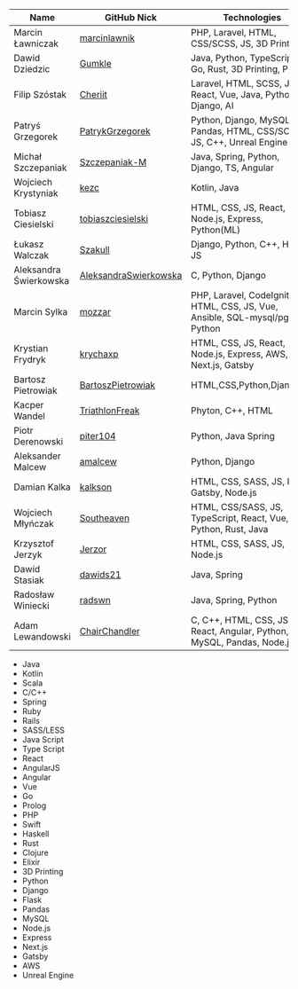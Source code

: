 |           Name            |              GitHub Nick                                 |             Technologies                                        |
|---------------------------|----------------------------------------------------------|-----------------------------------------------------------------|
|    Marcin Ławniczak       | [marcinlawnik](https://github.com/marcinlawnik)          | PHP, Laravel, HTML, CSS/SCSS, JS, 3D Printing,                  |
|      Dawid Dziedzic       | [Gumkle](https://github.com/Gumkle)                      | Java, Python, TypeScript, Go, Rust, 3D Printing, PHP            |
|       Filip Szóstak       | [Cheriit](https://github.com/cheriit)                    | Laravel, HTML, SCSS, JS, React, Vue, Java, Python, Django, AI   |
|      Patryś Grzegorek     | [PatrykGrzegorek](https://github.com/PatrykGrzegorek)    | Python, Django, MySQL, Pandas, HTML, CSS/SCSS, JS, C++, Unreal Engine|
|     Michał Szczepaniak    | [Szczepaniak-M](https://github.com/Szczepaniak-M)        | Java, Spring, Python, Django, TS, Angular                       |
|    Wojciech Krystyniak    | [kezc](https://github.com/kezc)                          | Kotlin, Java                                                    |
|     Tobiasz Ciesielski    | [tobiaszciesielski](https://github.com/tobiaszciesielski)| HTML, CSS, JS, React, Node.js, Express, Python(ML)              |
|       Łukasz Walczak      | [Szakull](https://github.com/Szakull)                    | Django, Python, C++, HTML, JS                                   |
|  Aleksandra Świerkowska   | [AleksandraSwierkowska](https://github.com/AleksandraSwierkowska)| C, Python, Django              |
|    Marcin Sylka           | [mozzar](https://github.com/mozzar)                      | PHP, Laravel, CodeIgniter, HTML, CSS, JS, Vue, Ansible, SQL-mysql/pgsql, Python     |
|	   Krystian Frydryk      	| [krychaxp](https://github.com/krychaxp)				              | HTML, CSS, JS, React, Node.js, Express, AWS, Next.js, Gatsby    |
|    Bartosz Pietrowiak     | [BartoszPietrowiak](https://github.com/BartoszPietrowiak)| HTML,CSS,Python,Django,JS                                       |
|      Kacper Wandel        | [TriathlonFreak](https://github.com/TriathlonFreak)      | Phyton, C++, HTML                                               |
|     Piotr Derenowski      | [piter104](https://github.com/piter104)                  | Python, Java Spring                                             | 
|    Aleksander Malcew      | [amalcew](https://github.com/amalcew)                    | Python, Django                                                  |
|     Damian Kalka          | [kalkson](https://github.com/kalkson)                    | HTML, CSS, SASS, JS, React, Gatsby, Node.js                     | 
|     Wojciech Młyńczak     | [Southeaven](https://github.com/Southeaven)              | HTML, CSS/SASS, JS, TypeScript, React, Vue, Python, Rust, Java  |
|     Krzysztof Jerzyk      | [Jerzor](https://github.com/jerzor)                      | HTML, CSS, SASS, JS, Node.js                                    |
|    Dawid Stasiak          | [dawids21](https://github.com/dawids21)                  | Java, Spring                                                    |
|     Radosław Winiecki     | [radswn](https://github.com/radswn)                      | Java, Spring, Python                                            |
|     Adam Lewandowski      | [ChairChandler](https://github.com/ChairChandler)               | C, C++, HTML, CSS, JS, TS, React, Angular, Python, MySQL, Pandas, Node.js                                            |

 - Java
 - Kotlin
 - Scala
 - C/C++
 - Spring
 - Ruby
 - Rails
 - SASS/LESS
 - Java Script
 - Type Script
 - React
 - AngularJS
 - Angular
 - Vue
 - Go
 - Prolog
 - PHP
 - Swift
 - Haskell
 - Rust
 - Clojure
 - Elixir
 - 3D Printing
 - Python
 - Django
 - Flask
 - Pandas
 - MySQL
 - Node.js
 - Express
 - Next.js
 - Gatsby
 - AWS
 - Unreal Engine
